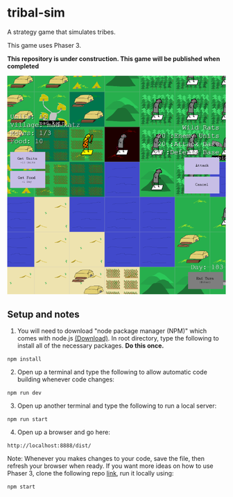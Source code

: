 # tribal-sim
A strategy game that simulates tribes.

This game uses Phaser 3.

**This repository is under construction. This game will be published when completed**

![alt text](https://raw.githubusercontent.com/LK00100100/tribal-sim/master/tribal-sim-screenshot.PNG "Demo")

## Setup and notes
1) You will need to download "node package manager (NPM)" which comes with node.js [(Download)](https://nodejs.org/en/download/). In root directory, type the following to install all of the necessary packages. **Do this once.**

```
npm install 
```
2) Open up a terminal and type the following to allow automatic code building whenever code changes:
```
npm run dev
```
3) Open up another terminal and type the following to run a local server:
```
npm run start
```
4) Open up a browser and go here:
```
http://localhost:8888/dist/
```
Note: Whenever you makes changes to your code, save the file, then refresh your browser when ready.
If you want more ideas on how to use Phaser 3, clone the following repo [link](https://github.com/photonstorm/phaser3-examples), run it locally using:
```
npm start
```
